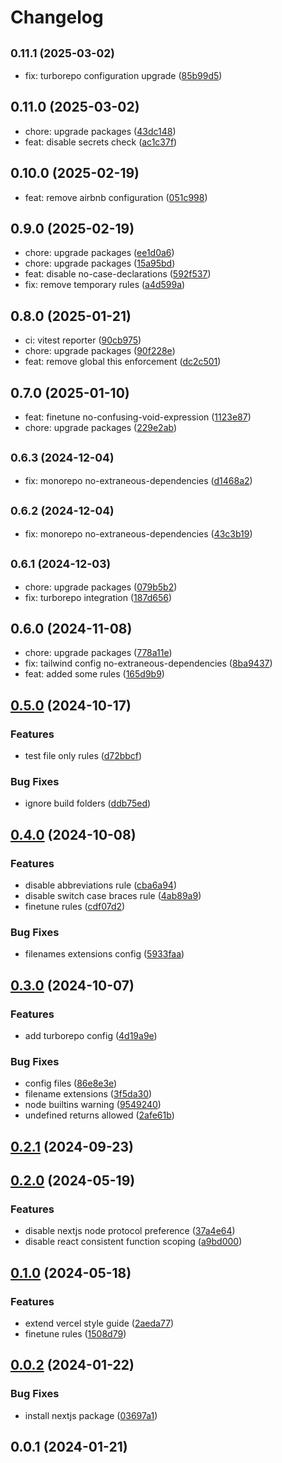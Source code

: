 # Changelog

## <small>0.11.1 (2025-03-02)</small>

- fix: turborepo configuration upgrade ([85b99d5](https://github.com/JakobLierman/eslint-config/commit/85b99d5))

## 0.11.0 (2025-03-02)

- chore: upgrade packages ([43dc148](https://github.com/JakobLierman/eslint-config/commit/43dc148))
- feat: disable secrets check ([ac1c37f](https://github.com/JakobLierman/eslint-config/commit/ac1c37f))

## 0.10.0 (2025-02-19)

- feat: remove airbnb configuration ([051c998](https://github.com/JakobLierman/eslint-config/commit/051c998))

## 0.9.0 (2025-02-19)

- chore: upgrade packages ([ee1d0a6](https://github.com/JakobLierman/eslint-config/commit/ee1d0a6))
- chore: upgrade packages ([15a95bd](https://github.com/JakobLierman/eslint-config/commit/15a95bd))
- feat: disable no-case-declarations ([592f537](https://github.com/JakobLierman/eslint-config/commit/592f537))
- fix: remove temporary rules ([a4d599a](https://github.com/JakobLierman/eslint-config/commit/a4d599a))

## 0.8.0 (2025-01-21)

- ci: vitest reporter ([90cb975](https://github.com/JakobLierman/eslint-config/commit/90cb975))
- chore: upgrade packages ([90f228e](https://github.com/JakobLierman/eslint-config/commit/90f228e))
- feat: remove global this enforcement ([dc2c501](https://github.com/JakobLierman/eslint-config/commit/dc2c501))

## 0.7.0 (2025-01-10)

- feat: finetune no-confusing-void-expression ([1123e87](https://github.com/JakobLierman/eslint-config/commit/1123e87))
- chore: upgrade packages ([229e2ab](https://github.com/JakobLierman/eslint-config/commit/229e2ab))

## <small>0.6.3 (2024-12-04)</small>

- fix: monorepo no-extraneous-dependencies ([d1468a2](https://github.com/JakobLierman/eslint-config/commit/d1468a2))

## <small>0.6.2 (2024-12-04)</small>

- fix: monorepo no-extraneous-dependencies ([43c3b19](https://github.com/JakobLierman/eslint-config/commit/43c3b19))

## <small>0.6.1 (2024-12-03)</small>

- chore: upgrade packages ([079b5b2](https://github.com/JakobLierman/eslint-config/commit/079b5b2))
- fix: turborepo integration ([187d656](https://github.com/JakobLierman/eslint-config/commit/187d656))

## 0.6.0 (2024-11-08)

- chore: upgrade packages ([778a11e](https://github.com/JakobLierman/eslint-config/commit/778a11e))
- fix: tailwind config no-extraneous-dependencies ([8ba9437](https://github.com/JakobLierman/eslint-config/commit/8ba9437))
- feat: added some rules ([165d9b9](https://github.com/JakobLierman/eslint-config/commit/165d9b9))

## [0.5.0](https://github.com/JakobLierman/eslint-config/compare/v0.4.0...v0.5.0) (2024-10-17)

### Features

- test file only rules ([d72bbcf](https://github.com/JakobLierman/eslint-config/commit/d72bbcf83b637e24f8b0f14caeb92d5267795e7b))

### Bug Fixes

- ignore build folders ([ddb75ed](https://github.com/JakobLierman/eslint-config/commit/ddb75edcb0391dd88cb8b06ce1e29b015b35ccb6))

## [0.4.0](https://github.com/JakobLierman/eslint-config/compare/v0.3.0...v0.4.0) (2024-10-08)

### Features

- disable abbreviations rule ([cba6a94](https://github.com/JakobLierman/eslint-config/commit/cba6a94ab0d97e5dd572efc689225be5c2fafe24))
- disable switch case braces rule ([4ab89a9](https://github.com/JakobLierman/eslint-config/commit/4ab89a995956f610ad12a80175dde853126fc28b))
- finetune rules ([cdf07d2](https://github.com/JakobLierman/eslint-config/commit/cdf07d23b2d5cedfdcbdd48705fa7129ca68290e))

### Bug Fixes

- filenames extensions config ([5933faa](https://github.com/JakobLierman/eslint-config/commit/5933faae75ff69760b3a933c40104169c0572ad9))

## [0.3.0](https://github.com/JakobLierman/eslint-config/compare/v0.2.1...v0.3.0) (2024-10-07)

### Features

- add turborepo config ([4d19a9e](https://github.com/JakobLierman/eslint-config/commit/4d19a9e4bbcb5818abe2b82f613028dbdf85cffd))

### Bug Fixes

- config files ([86e8e3e](https://github.com/JakobLierman/eslint-config/commit/86e8e3e4b97a21e52aeb8ef36c3a5d4a387c5945))
- filename extensions ([3f5da30](https://github.com/JakobLierman/eslint-config/commit/3f5da30546bc83a8901d519ab11d9d601215aeaa))
- node builtins warning ([9549240](https://github.com/JakobLierman/eslint-config/commit/95492409b4a7aa9a18cca07180c6e4c8682cb961))
- undefined returns allowed ([2afe61b](https://github.com/JakobLierman/eslint-config/commit/2afe61b5d3fcc98aec33d19e990bb6ab53434927))

## [0.2.1](https://github.com/JakobLierman/eslint-config/compare/v0.2.0...v0.2.1) (2024-09-23)

## [0.2.0](https://github.com/JakobLierman/eslint-config/compare/v0.1.0...v0.2.0) (2024-05-19)

### Features

- disable nextjs node protocol preference ([37a4e64](https://github.com/JakobLierman/eslint-config/commit/37a4e64c99688c797c4c92ed69b70ac50327fd57))
- disable react consistent function scoping ([a9bd000](https://github.com/JakobLierman/eslint-config/commit/a9bd0005325d5335378b6028ed3ca9eb5fa6266b))

## [0.1.0](https://github.com/JakobLierman/eslint-config/compare/v0.0.2...v0.1.0) (2024-05-18)

### Features

- extend vercel style guide ([2aeda77](https://github.com/JakobLierman/eslint-config/commit/2aeda770c4da663dc8a262ad87e83fa65d741676))
- finetune rules ([1508d79](https://github.com/JakobLierman/eslint-config/commit/1508d797f5b4d6873dc351e27129591656febb2f))

## [0.0.2](https://github.com/JakobLierman/eslint-config/compare/v0.0.1...v0.0.2) (2024-01-22)

### Bug Fixes

- install nextjs package ([03697a1](https://github.com/JakobLierman/eslint-config/commit/03697a1b29284cdbbf25d070bdcbdc98abb62096))

## 0.0.1 (2024-01-21)
